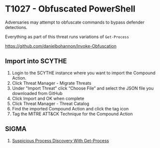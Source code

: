 # T1027 - Obfuscated PowerShell

Adversaries may attempt to obfuscate commands to bypass defender detections.

Everything as part of this threat runs variations of `Get-Process`

https://github.com/danielbohannon/Invoke-Obfuscation

## Import into SCYTHE

1. Login to the SCYTHE instance where you want to import the Compound Action.
2. Click Threat Manager - Migrate Threats
3. Under "Import Threat" click “Choose File” and select the JSON file you downloaded from GitHub
4. Click Import and OK when complete
5. Click Threat Manager - Threat Catalog
6. Find the imported Compound Action and click the tag icon
7. Tag the MITRE ATT&CK Technique for the Compound Action

## SIGMA

1. [Suspicious Process Discovery With Get-Process](https://github.com/SigmaHQ/sigma/blob/41fce11b7658e33861946c6e6fd8ed640d9186ec/rules/windows/powershell/powershell_script/posh_ps_susp_get_process.yml)

